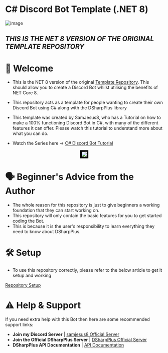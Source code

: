 ﻿# C# Discord Bot Template (.NET 8)

![image](https://media.discordapp.net/attachments/1020110665161113610/1151881716894543893/discord_bot_tutorial_logo_2023.png?ex=651ace72&is=65197cf2&hm=87e25be49a8c55f8828e0ef5a80f6d92acc90bac2342858e357266426789867d&=)

## ***THIS IS THE NET 8 VERSION OF THE ORIGINAL TEMPLATE REPOSITORY***

# :wave: Welcome
- This is the NET 8 version of the original [Template Repository](https://github.com/samjesus8/CSharp-Discord-Bot-Template). This should allow you to create a Discord Bot whilst utilising the benefits of NET Core 8.
 
- This repository acts as a template for people wanting to create their own Discord Bot using C# along with the DSharpPlus library

- This template was created by SamJesus8, who has a Tutorial on how to make a 100% functioning Discord Bot
in C#, with many of the different features it can offer. Please watch this tutorial to understand more about what you can do.

- Watch the Series here -> [C# Discord Bot Tutorial](https://www.youtube.com/playlist?list=PLcpUxmcrEm_A819eppTt09S6EGVH99TSV)

<p align="center">
    <img src="https://media.discordapp.net/attachments/1020110665161113610/1196549014947106836/image.png?ex=65b8081b&is=65a5931b&hm=5f49464c668a53aaa80985da32b0f872b42af245b834337880741d959636255a&=&format=webp&quality=lossless" style="border:5px solid black" />
</p>

# :speaking_head: Beginner's Advice from the Author

- The whole reason for this repository is just to give beginners a working foundation that they can start working on.
- This repository will only contain the basic features for you to get started coding the Bot.
- This is because it is the user's responsibility to learn everything they need to know about DSharpPlus.

# :hammer_and_wrench: Setup

- To use this repository correctly, please refer to the below article to get it setup and working

[Repository Setup](https://github.com/samjesus8/CSharp-Discord-Bot-Template-NET8/blob/master/docs/repository_setup.md)

# :warning: Help & Support

If you need extra help with this Bot then here are some recommended support links:

- **Join my Discord Server** | [samjesus8 Official Server](https://discord.com/invite/GrcaGNSfCR)
- **Join the Official DSharpPlus Server** | [DSharpPlus Official Server](https://discord.com/invite/dsharpplus)
- **DSharpPlus API Documentation** | [API Documentation](https://dsharpplus.github.io/DSharpPlus/api/index.html)

